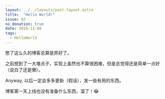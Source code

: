 ```yaml
---
layout: ../../layouts/post-layout.astro
title:  "Hello World!"
issue: 82
no_donation: true
date: 2018-11-08
tags: 
  - HelloWorld
---
```


憋了这么久的博客总算是弄好了。

之前想到了一大堆点子，实现上虽然也不算很困难，但是总觉得还是简单一点好（说白了还是懒）。

Anyway,  以后一定会多多更新（假话），发一些有用的东西。

博客第一天上线也没有准备什么东西，溜了！😂